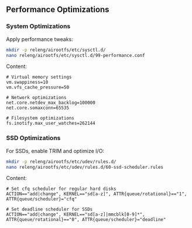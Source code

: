 ## Performance Optimizations

### System Optimizations

Apply performance tweaks:

```bash
mkdir -p releng/airootfs/etc/sysctl.d/
nano releng/airootfs/etc/sysctl.d/99-performance.conf
```

Content:
```
# Virtual memory settings
vm.swappiness=10
vm.vfs_cache_pressure=50

# Network optimizations
net.core.netdev_max_backlog=100000
net.core.somaxconn=65535

# Filesystem optimizations
fs.inotify.max_user_watches=262144
```

### SSD Optimizations

For SSDs, enable TRIM and optimize I/O:

```bash
mkdir -p releng/airootfs/etc/udev/rules.d/
nano releng/airootfs/etc/udev/rules.d/60-ssd-scheduler.rules
```

Content:
```
# Set cfq scheduler for regular hard disks
ACTION=="add|change", KERNEL=="sd[a-z]", ATTR{queue/rotational}=="1", ATTR{queue/scheduler}="cfq"

# Set deadline scheduler for SSDs
ACTION=="add|change", KERNEL=="sd[a-z]|mmcblk[0-9]*", ATTR{queue/rotational}=="0", ATTR{queue/scheduler}="deadline"
```
